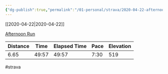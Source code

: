 ```yaml
---
{"dg-publish":true,"permalink":"/01-personal/strava/2020-04-22-afternoon-run/"}
---
```



[[2020-04-22\|2020-04-22]]

[Afternoon Run](https://www.strava.com/activities/3338293721)

| Distance | Time  | Elapsed Time | Pace | Elevation |
| -------- | ----- | ------------ | ---- | --------- |
| 6.65     | 49:57 | 49:57        | 7:30 | 519       |




#strava
